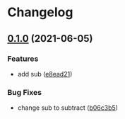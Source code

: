 # Changelog

## [0.1.0](https://www.github.com/atreya2011/go-mod-renshuu/compare/v0.0.1...v0.1.0) (2021-06-05)


### Features

* add sub ([e8ead21](https://www.github.com/atreya2011/go-mod-renshuu/commit/e8ead21375d440cbebbf1b416dedb65bce4b422f))


### Bug Fixes

* change sub to subtract ([b06c3b5](https://www.github.com/atreya2011/go-mod-renshuu/commit/b06c3b51e45cb222593aa500ed02eb21f05f93fc))
